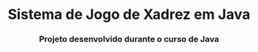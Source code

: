 <h1 align="center">Sistema de Jogo de Xadrez em Java</h1>
<h3 align="center">Projeto desenvolvido durante o curso de Java</h3>

